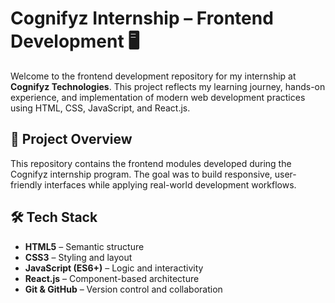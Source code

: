 # Cognifyz Internship – Frontend Development 🖥️

Welcome to the frontend development repository for my internship at **Cognifyz Technologies**. This project reflects my learning journey, hands-on experience, and implementation of modern web development practices using HTML, CSS, JavaScript, and React.js.

## 🚀 Project Overview

This repository contains the frontend modules developed during the Cognifyz internship program. The goal was to build responsive, user-friendly interfaces while applying real-world development workflows.

## 🛠️ Tech Stack

- **HTML5** – Semantic structure
- **CSS3** – Styling and layout
- **JavaScript (ES6+)** – Logic and interactivity
- **React.js** – Component-based architecture
- **Git & GitHub** – Version control and collaboration

